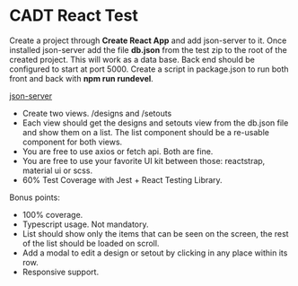 # CADT React Test

Create a project through **Create React App** and add json-server to it. Once installed json-server add the file **db.json** from the test zip to the root of the created project. This will work as a data base. Back end should be configured to start at port 5000. Create a script in package.json to run both front and back with **npm run rundevel**.

[json-server](https://www.npmjs.com/package/json-server)

- Create two views. /designs and /setouts
- Each view should get the designs and setouts view from the db.json file and show them on a list. The list component should be a re-usable component for both views. 
- You are free to use axios or fetch api. Both are fine.
- You are free to use your favorite UI kit between those: reactstrap, material ui or scss.
- 60% Test Coverage with Jest + React Testing Library.

Bonus points:

- 100% coverage. 
- Typescript usage. Not mandatory.
- List should show only the items that can be seen on the screen, the rest of the list should be loaded on scroll.
- Add a modal to edit a design or setout by clicking in any place within its row. 
- Responsive support. 


